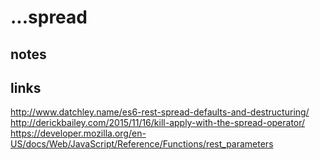 # ...spread

## notes

## links
http://www.datchley.name/es6-rest-spread-defaults-and-destructuring/
<br />
http://derickbailey.com/2015/11/16/kill-apply-with-the-spread-operator/
<br />
https://developer.mozilla.org/en-US/docs/Web/JavaScript/Reference/Functions/rest_parameters
